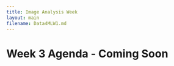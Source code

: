 ```yaml
---
title: Image Analysis Week
layout: main
filename: Data4MLW1.md
--- 
```


# Week 3 Agenda - Coming Soon
